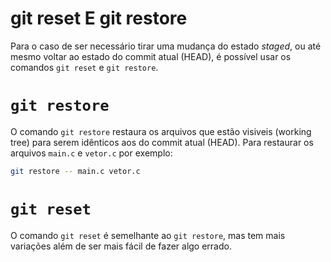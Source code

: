 # git reset E git restore

Para o caso de ser necessário tirar uma mudança do estado _staged_, ou até mesmo
voltar ao estado do commit atual (HEAD), é possível usar os comandos `git reset`
e `git restore`.

# `git restore`

O comando `git restore` restaura os arquivos que estão visiveis (working tree)
para serem idênticos aos do commit atual (HEAD). Para restaurar os arquivos
`main.c` e `vetor.c` por exemplo:
```sh
git restore -- main.c vetor.c
```

# `git reset`

O comando `git reset` é semelhante ao `git restore`, mas tem mais variações
além de ser mais fácil de fazer algo errado.
